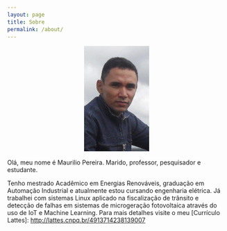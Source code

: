 ```yaml
---
layout: page
title: Sobre
permalink: /about/
---
```


<p align="center">
  <img width="150" height="243" src="/maurilio.png">
</p>

Olá, meu nome é Maurilio Pereira. Marido, professor, pesquisador e estudante.

Tenho mestrado Acadêmico em Energias Renováveis, graduação em Automação Industrial e atualmente estou cursando engenharia elétrica. Já trabalhei com sistemas Linux aplicado na fiscalização de trânsito e detecção de falhas em sistemas de microgeração fotovoltaica através do uso de IoT e Machine Learning. Para mais detalhes visite o meu 
[Currículo Lattes]: http://lattes.cnpq.br/4913714238139007
